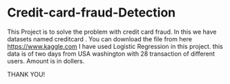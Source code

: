# Credit-card-fraud-Detection

This Project is to solve the problem with credit card fraud.
In this we have datasets named creditcard .
You can download the file from here https://www.kaggle.com I have used Logistic Regression in this project. this data is of two days from USA washington with 28 transaction of different users. Amount is in dollers.

THANK YOU!
